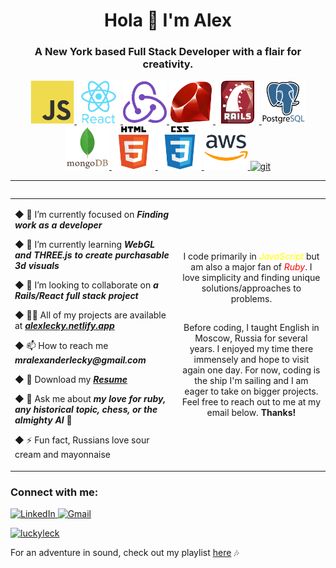 <!-- suppress HtmlDeprecatedAttribute
[<img align='right' src="https://media.giphy.com/media/M9gbBd9nbDrOTu1Mqx/giphy.gif" width="220" alt="giphy">](https://t.me/voko_aleksey)



# Hola! 👋 Welcome to my code space #


## My name is Alex! 😃 
## I'm from New York City 🍎
### I code primarily in Javascript but am also a major fan of Ruby. I love simplicity and finding unique solutions/approaches to problems.

### Before coding, I taught English in Moscow, Russia for several years. I enjoyed my time there immensely and hope to visit again one day. For now, coding is the ship I'm sailing and I am eager to take on bigger projects.

### Feel free to reach out to me at my email below.

## Thanks!

[<img src="https://cdn.iconscout.com/icon/free/png-512/free-javascript-2752148-2284965.png?f=avif&w=256" alt="javascript" width="100">](https://developer.mozilla.org/en-US/docs/Web/JavaScript)
[<img src="https://cdn.iconscout.com/icon/free/png-512/free-react-3-1175109.png?f=avif&w=256" alt="golang" width="100">](https://legacy.reactjs.org/docs/getting-started.html)
[<img src="https://cdn-icons-png.flaticon.com/512/6132/6132219.png" alt="ruby" width="100">](https://ruby-doc.org/)
[<img src="https://cdn.iconscout.com/icon/free/png-512/free-rubyonrails-2752082-2284899.png?f=avif&w=256" alt="rails" width="100">](https://guides.rubyonrails.org/) 

[<img src="https://cdn.iconscout.com/icon/free/png-512/free-linkedin-162-498418.png?f=avif&w=256" alt="linkedIn" width="65">](https://www.linkedin.com/in/alexthelecky1875273/)
[<img src="https://seeklogo.com/images/G/gmail-new-2020-logo-32DBE11BB4-seeklogo.com.png" alt="Gmail" width="65">](mailto:mralexanderlecky@gmail.com)

--- -->

<!-- <img alt='Banner' src='./ShipBanner.gif' width='2000' height='350'/> -->

<h1 align="center">Hola 👋 I'm Alex</h1>
<h3 align="center">A New York based Full Stack Developer with a flair for creativity.</h3>
<p align="center">
  <a href="https://developer.mozilla.org/en-US/docs/Web/JavaScript" target="_blank" rel="noreferrer">
    <img src="https://raw.githubusercontent.com/devicons/devicon/master/icons/javascript/javascript-original.svg" alt="javascript" width="70" height="70"/>
  </a>
  <a href="https://reactjs.org/" target="_blank" rel="noreferrer">
    <img src="https://raw.githubusercontent.com/devicons/devicon/master/icons/react/react-original-wordmark.svg" alt="react" width="70" height="70"/>
  </a>
  <a href="https://redux.js.org" target="_blank" rel="noreferrer">
    <img src="https://raw.githubusercontent.com/devicons/devicon/master/icons/redux/redux-original.svg" alt="redux" width="70" height="70"/>
  </a>
  <a href="https://www.ruby-lang.org/en/" target="_blank" rel="noreferrer">
    <img src="https://raw.githubusercontent.com/devicons/devicon/master/icons/ruby/ruby-original.svg" alt="ruby" width="70" height="70"/>
  </a>
  <a href="https://rubyonrails.org" target="_blank" rel="noreferrer">
    <img src="https://raw.githubusercontent.com/devicons/devicon/master/icons/rails/rails-original-wordmark.svg" alt="rails" width="70" height="70"/>
  </a>
  <a href="https://www.postgresql.org" target="_blank" rel="noreferrer">
    <img src="https://raw.githubusercontent.com/devicons/devicon/master/icons/postgresql/postgresql-original-wordmark.svg" alt="postgresql" width="70" height="70"/>
  </a>
  <a href="https://www.mongodb.com/" target="_blank" rel="noreferrer">
    <img src="https://raw.githubusercontent.com/devicons/devicon/master/icons/mongodb/mongodb-original-wordmark.svg" alt="mongodb" width="70" height="70"/>
  </a>
  <a href="https://www.w3.org/html/" target="_blank" rel="noreferrer">
    <img src="https://raw.githubusercontent.com/devicons/devicon/master/icons/html5/html5-original-wordmark.svg" alt="html5" width="70" height="70"/>
  </a>
  <a href="https://www.w3schools.com/css/" target="_blank" rel="noreferrer">
    <img src="https://raw.githubusercontent.com/devicons/devicon/master/icons/css3/css3-original-wordmark.svg" alt="css3" width="70" height="70"/>
  </a>
  <a href="https://aws.amazon.com" target="_blank" rel="noreferrer">
    <img src="https://raw.githubusercontent.com/devicons/devicon/master/icons/amazonwebservices/amazonwebservices-original-wordmark.svg" alt="aws" width="70" height="70"/>
  </a>
<!--   <a href="https://babeljs.io/" target="_blank" rel="noreferrer">
    <img src="https://www.vectorlogo.zone/logos/babeljs/babeljs-icon.svg" alt="babel" width="70" height="70"/>
  </a> -->
<!--   <a href="https://nodejs.org" target="_blank" rel="noreferrer">
    <img src="https://raw.githubusercontent.com/devicons/devicon/master/icons/nodejs/nodejs-original-wordmark.svg" alt="nodejs" width="70" height="70"/>
  </a> -->
<!--   <a href="https://canvasjs.com" target="_blank" rel="noreferrer">
    <img src="https://raw.githubusercontent.com/Hardik0307/Hardik0307/master/assets/canvasjs-charts.svg" alt="canvasjs" width="70" height="70"/>
  </a> -->
  <!-- <a href="https://expressjs.com" target="_blank" rel="noreferrer">
    <img src="https://raw.githubusercontent.com/devicons/devicon/master/icons/express/express-original-wordmark.svg" alt="express" width="40" height="70"/>
  </a> -->
  <a href="https://git-scm.com/" target="_blank" rel="noreferrer">
    <img src="https://www.vectorlogo.zone/logos/git-scm/git-scm-icon.svg" alt="git" width="40" height="40"/>
  </a>
  <!-- <a href="https://jasmine.github.io/" target="_blank" rel="noreferrer">
    <img src="https://www.vectorlogo.zone/logos/jasmine/jasmine-icon.svg" alt="jasmine" width="40" height="40"/>
  </a> -->
  <!-- <a href="https://sass-lang.com" target="_blank" rel="noreferrer">
    <img src="https://raw.githubusercontent.com/devicons/devicon/master/icons/sass/sass-original.svg" alt="sass" width="40" height="40"/>
  </a> 
  <a href="https://www.python.org" target="_blank" rel="noreferrer">
    <img src="https://raw.githubusercontent.com/devicons/devicon/master/icons/python/python-original.svg" alt="python" width="40" height="40"/>
  </a> -->
</p>

---

<table align="center">
  <tr>
<!--     <td align="center">
      <img align="left" width="100%" src="https://github-readme-stats.vercel.app/api/top-langs?username=luckyleck&show_icons=true&locale=en&layout=compact" alt="luckyleck" />
    </td> -->
<!--     <td align="center">
      <img align="center" width="100%" src="https://github-readme-stats.vercel.app/api?username=luckyleck&show_icons=true&locale=en" alt="luckyleck" />
    </td> -->
<!--     <td align="center">
      <img width="100%" src="https://streak-stats.demolab.com?user=luckyleck&theme=vue&card_width=300&hide_total_contributions=true&hide_longest_streak=true" alt='my streak' />
    </td> -->
  </tr>
</table>


<table>
    <tr>
        <td width='45%'>
            <p align='left'>◆ 🔭 I’m currently focused on <strong><em>Finding work as a developer</em></strong></p>
            <p>◆ 🌱 I’m currently learning <strong><em>WebGL and THREE.js to create purchasable 3d visuals</strong></em></p>
            <p>◆ 👯 I’m looking to collaborate on <strong><em>a Rails/React full stack project</strong></em></p>
            <p>◆ 👨‍💻 All of my projects are available at <strong><em><a href='https://alexlecky.netlify.app'>alexlecky.netlify.app</a></em></strong>
            </p>
            <p>◆ 📫 How to reach me <strong><em>mralexanderlecky@gmail.com</strong></em></p>
            <p>◆ 📄 Download my <strong><em><a href='./AlexanderLeckyResumeUpdated.pdf'>Resume</a></em></strong></p>
            <p>◆ 💬 Ask me about <strong><em>my love for ruby, any historical topic, chess, or the almighty AI</strong></em> 🤖</p>
            <p>◆ ⚡ Fun fact, Russians love sour cream and mayonnaise</p>
        </td>
        <td width="40%">
            <p align='center'>I code primarily in <em><span style="color: yellow;">JavaScript</span></em> but am also a major fan of <em><span style="color: red;">Ruby</span></em>. I love simplicity and finding unique solutions/approaches to problems.</p>
            <h2></h2>
            <p align='center'>Before coding, I taught English in Moscow, Russia for several years. I enjoyed my time there immensely and hope to visit again one day. For now, coding is the ship I'm sailing and I am eager to take on bigger projects. Feel free to reach out to me at my email below. <strong>Thanks!</strong></p>
        </td>
    </tr>
</table>

<h3 align="left">Connect with me:</h3>
<p align="left">
  <a href="https://www.linkedin.com/in/alexthelecky1875273/">
    <img src="https://cdn.iconscout.com/icon/free/png-512/free-linkedin-162-498418.png" alt="LinkedIn" width="65">
  </a>
  <a href="mailto:mralexanderlecky@gmail.com">
    <img src="https://seeklogo.com/images/G/gmail-new-2020-logo-32DBE11BB4-seeklogo.com.png" alt="Gmail" width="65">
  </a>
</p>

<a href="https://github.com/ryo-ma/github-profile-trophy">
    <img src="https://github-profile-trophy.vercel.app/?username=luckyleck&rank=SECRET,-C,-B,-D,-?" alt="luckyleck" />
</a>

For an adventure in sound, check out my playlist
[here](https://luckyleck.github.io/mymusic/) 🎶



<!-- ![GitHub stats](https://github-readme-stats.vercel.app/api?username=Aleksey-Voko&theme=gotham&show_icons=true&count_private=true&hide_title=true&hide_border=true)
![Top Langs](https://github-readme-stats.vercel.app/api/top-langs/?username=Aleksey-Voko&layout=default&theme=gotham&hide=html&hide_border=true&card_width=330)


![trophy](https://github-profile-trophy.vercel.app/?username=Aleksey-Voko&theme=onestar&no-frame=true&column=3&row=2)
![GitHub Streak](http://github-readme-streak-stats.herokuapp.com?user=Aleksey-Voko&theme=gotham&hide_border=true&date_format=M%20j%5B%2C%20Y%5D)

[![wakatime](https://wakatime.com/badge/user/8cc8aa38-4041-409b-9d27-a85e5b897ad4.svg?style=social)](https://wakatime.com/@8cc8aa38-4041-409b-9d27-a85e5b897ad4)
[<img alt="GitHub User's stars" src="https://img.shields.io/github/stars/Aleksey-Voko?affiliations=OWNER%2CCOLLABORATOR%2CORGANIZATION_MEMBER&label=Total%20user%20stars%20in%20all%20repo&logoColor=red&style=social">](https://github.com/Aleksey-Voko?tab=repositories&q=&type=&language=&sort=stargazers)
[<img alt="GitHub followers" src="https://img.shields.io/github/followers/Aleksey-Voko?&logoColor=red&style=social">](https://github.com/Aleksey-Voko?tab=followers)
[<img alt="GitHub forks" src="https://img.shields.io/github/forks/Aleksey-Voko/TranslatorSelenium?logoColor=red&style=social">](https://github.com/Aleksey-Voko/TranslatorSelenium/network/members)

------
Template
[Aleksey-Voko](https://github.com/Aleksey-Voko) -->

<!-- Last Edited on: 16/11/2021 -->
